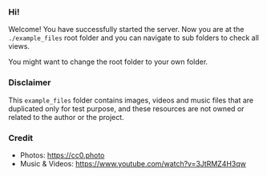 ### Hi!

Welcome! You have successfully started the server. Now you are at the `./example_files` root folder and you can navigate to sub folders to check all views. 

You might want to change the root folder to your own folder.


### Disclaimer

This `example_files` folder contains images, videos and music files that are duplicated only for test purpose, and these resources are not owned or related to the author or the project. 



### Credit
- Photos: https://cc0.photo
- Music & Videos: https://www.youtube.com/watch?v=3JtRMZ4H3qw